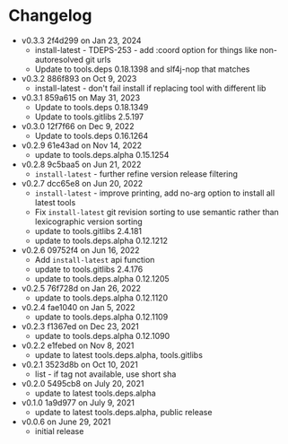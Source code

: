Changelog
===========

* v0.3.3 2f4d299 on Jan 23, 2024
  * install-latest - TDEPS-253 - add :coord option for things like non-autoresolved git urls
  * Update to tools.deps 0.18.1398 and slf4j-nop that matches
* v0.3.2 886f893 on Oct 9, 2023
  * install-latest - don't fail install if replacing tool with different lib
* v0.3.1 859a615 on May 31, 2023
  * Update to tools.deps 0.18.1349
  * Update to tools.gitlibs 2.5.197
* v0.3.0 12f7f66 on Dec 9, 2022
  * Update to tools.deps 0.16.1264
* v0.2.9 61e43ad on Nov 14, 2022
  * update to tools.deps.alpha 0.15.1254
* v0.2.8 9c5baa5 on Jun 21, 2022
  * `install-latest` - further refine version release filtering
* v0.2.7 dcc65e8 on Jun 20, 2022
  * `install-latest` - improve printing, add no-arg option to install all latest tools
  * Fix `install-latest` git revision sorting to use semantic rather than lexicographic version sorting
  * update to tools.gitlibs 2.4.181
  * update to tools.deps.alpha 0.12.1212
* v0.2.6 09752f4 on Jun 16, 2022
  * Add `install-latest` api function
  * update to tools.gitlibs 2.4.176
  * update to tools.deps.alpha 0.12.1205
* v0.2.5 76f728d on Jan 26, 2022
  * update to tools.deps.alpha 0.12.1120
* v0.2.4 fae1040 on Jan 5, 2022
  * update to tools.deps.alpha 0.12.1109
* v0.2.3 f1367ed on Dec 23, 2021
  * update to tools.deps.alpha 0.12.1090
* v0.2.2 e1febed on Nov 8, 2021
  * update to latest tools.deps.alpha, tools.gitlibs
* v0.2.1 3523d8b on Oct 10, 2021
  * list - if tag not available, use short sha
* v0.2.0 5495cb8 on July 20, 2021
  * update to latest tools.deps.alpha
* v0.1.0 1a9d977 on July 9, 2021
  * update to latest tools.deps.alpha, public release
* v0.0.6 on June 29, 2021
  * initial release
